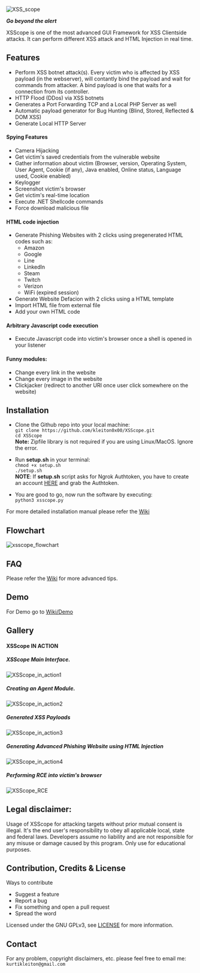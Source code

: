 ![XSS_scope](https://i.imgur.com/rSRvUx3.png)  

**_Go beyond the alert_**

XSScope is one of the most advanced GUI Framework for XSS Clientside attacks. It can perform different XSS attack and HTML Injection in real time. 

## Features  
- Perform XSS botnet attack(s). Every victim who is affected by XSS payload (in the webserver), will contantly bind the payload and wait for commands from attacker. A bind payload is one that waits for a connection from its controller.
- HTTP Flood (DDos) via XSS botnets  
- Generates a Port Forwarding TCP and a Local PHP Server as well
- Automatic payload generator for Bug Hunting (Blind, Stored, Reflected & DOM XSS)  
- Generate Local HTTP Server

#### Spying Features  
- Camera Hijacking
- Get victim's saved credentials from the vulnerable website
- Gather information about victim (Browser, version, Operating System, User Agent, Cookie (if any), Java enabled, Online status, Language used, Cookie enabled)  
- Keylogger  
- Screenshot victim's browser  
- Get victim's real-time location
- Execute .NET Shellcode commands
- Force download malicious file

#### HTML code injection  
- Generate Phishing Websites with 2 clicks using pregenerated HTML codes such as:
  - Amazon
  - Google
  - Line
  - LinkedIn
  - Steam
  - Twitch
  - Verizon
  - WiFi (expired session)  
- Generate Website Defacion with 2 clicks using a HTML template
- Import HTML file from external file
- Add your own HTML code

#### Arbitrary Javascript code execution
- Execute Javascript code into victim's browser once a shell is opened in your listener

#### Funny modules:   
- Change every link in the website
- Change every image in the website
- Clickjacker (redirect to another URI once user click somewhere on the website)

## Installation
- Clone the Github repo into your local machine:  
```git clone https://github.com/kleiton0x00/XSScope.git```  
```cd XSScope```  
**Note:** Zipfile library is not required if you are using Linux/MacOS. Ignore the error.  
- Run **setup.sh** in your terminal:  
```chmod +x setup.sh```  
```./setup.sh```  
**NOTE**: If **setup.sh** script asks for Ngrok Authtoken, you have to create an account [HERE](https://ngrok.com/) and grab the Authtoken.  

- You are good to go, now run the software by executing:  
```python3 xsscope.py```  

For more detailed installation manual please refer the [Wiki](https://github.com/kleiton0x00/XSScope/wiki/Installation)

## Flowchart
![xsscope_flowchart](https://i.imgur.com/MPxytQ3.jpg)

## FAQ
Please refer the [Wiki](https://github.com/kleiton0x00/XSScope/wiki/FAQ) for more advanced tips.

## Demo
For Demo go to [Wiki/Demo](https://github.com/kleiton0x00/XSScope/wiki/Demo)  

## Gallery
#### XSScope IN ACTION
##### XSScope Main Interface.  
![XSScope_in_action1](https://i.imgur.com/0o0Xrfs.png)  
##### Creating an Agent Module.  
![XSScope_in_action2](https://i.imgur.com/dPaV2Gy.png)  
##### Generated XSS Payloads  
![XSScope_in_action3](https://i.imgur.com/c7DESrZ.png)  
##### Generating Advanced Phishing Website using HTML Injection
![XSScope_in_action4](https://i.imgur.com/8CfVyFP.png)  
##### Performing RCE into victim's browser  
![XSScope_RCE](https://i.imgur.com/Srd9euF.png)  

## Legal disclaimer:

Usage of XSScope for attacking targets without prior mutual consent is illegal. It's the end user's responsibility to obey all applicable local, state and federal laws. Developers assume no liability and are not responsible for any misuse or damage caused by this program. Only use for educational purposes.

## Contribution, Credits & License

Ways to contribute

- Suggest a feature
- Report a bug
- Fix something and open a pull request
- Spread the word

Licensed under the GNU GPLv3, see [LICENSE](https://github.com/kleiton0x00/XSScope/blob/master/LICENSE) for more information.

## Contact
For any problem, copyright disclaimers, etc. please feel free to email me: ```kurtikleiton@gmail.com```
